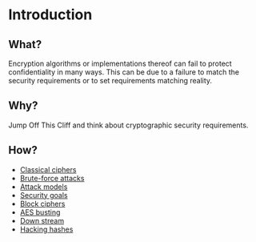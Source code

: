 # Introduction

## What?

Encryption algorithms or implementations thereof can fail to protect confidentiality in many ways. This can be due to a failure to match the security requirements or to set requirements matching reality. 

## Why?

Jump Off This Cliff and think about cryptographic security requirements.

## How?

* [Classical ciphers](classical.md)
* [Brute-force attacks](bruteforce.md)
* [Attack models](models.md)
* [Security goals](goals.md)
* [Block ciphers](block.md)
* [AES busting](aes.md)
* [Down stream](stream.md)
* [Hacking hashes](hashes.md)

